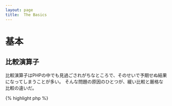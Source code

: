 ```yaml
---
layout: page
title:  The Basics
---
```


# 基本

## 比較演算子

比較演算子はPHPの中でも見過ごされがちなところで、そのせいで予期せぬ結果になってしまうことが多い。
そんな問題の原因のひとつが、緩い比較と厳格な比較の違いだ。

{% highlight php %}
<?php
$a = 5;   // 5はinteger型

var_dump($a == 5);       // 値の比較。trueを返す
var_dump($a == '5');     // 値の比較(型は無視)。trueを返す
var_dump($a === 5);      // 型と値の比較(integer vs. integer)。trueを返す
var_dump($a === '5');    // 型と値の比較(integer vs. string)。falseを返す

/**
 * 厳格な比較
 */
if (strpos('testing', 'test')) {    // 'test' は 0 番目の位置にあり、これはboolean型の'false'と見なされる
    // コード...
}

// vs

if (strpos('testing', 'test') !== false) {    // 厳格な比較が行われるので、これは成立する(0 !== false)
    // コード...
}
{% endhighlight %}

* [比較演算子](http://php.net/language.operators.comparison)
* [比較の表](http://php.net/types.comparisons)

## 条件式

### If 文

'if/else'文を関数やクラスの中で使うときにありがちな誤解がある。
そうじゃなかったときにどんな結果になるのかを示すために'else'が必須だと考えることだ。
でも、もしその結果を戻り値に使うのなら'else'は必須じゃない。
だって'return'の時点で関数は終了するんだから、'else'は無意味だ。

{% highlight php %}
<?php
function test($a)
{
    if ($a) {
        return true;
    } else {
        return false;
    }
}

// vs

function test($a)
{
    if ($a) {
        return true;
    }
    return false;    // 別にelseがなくたっていいよね
}
{% endhighlight %}

* [If 文](http://php.net/control-structures.if)

### Switch 文

Switch文を使えば、ifとelseifを延々と書き連ねる必要がなくなる。
でも、気をつけないといけないこともある。

- Switch文は値を比較するだけで、型は比較しない(つまり、'=='で比較してるってこと)
- マッチする条件が見つかるまで、すべてのcaseを順に評価する。マッチするものがない場合、もしdefaultが定義されていればそれを使う
- 'break'がなければそのまま次のcaseに進み、breakかreturnに達するまで止まらない
- 関数の中で'return'を使うときは'break'は不要だ。その時点で関数を終了する

{% highlight php %}
<?php
$answer = test(2);    // 'case 2'のコードと'case 3'のコードを両方実行する

function test($a)
{
    switch ($a) {
        case 1:
            // コード...
            break;             // breakでswitch文を抜ける
        case 2:
            // コード...        // breakしてないので'case 3'の評価に進む
        case 3:
            // コード...
            return $result;    // 関数の中で'return'すると、ここで関数を抜ける
        default:
            // コード...
            return $error;
    }
}
{% endhighlight %}

* [Switch 文](http://php.net/control-structures.switch)
* [PHP switch](http://phpswitch.com/)

## グローバル名前空間

名前空間を使っていると、自作の関数に邪魔されて組み込みの関数が実行できなくなることがある。
これを修正するには、組み込み関数を使いたいときには関数名の前にバックスラッシュをつけるようにするといい。

{% highlight php %}
<?php
namespace phptherightway;

function fopen()
{
    $file = \fopen();    // 組み込みの関数と同じ名前の関数を定義しているので、
                         // 組み込みのfopen関数を実行するには"\"を追加する
}

function array()
{
    $iterator = new \ArrayIterator();    // ArrayIteratorは組み込みのクラスである。名前にバックスラッシュをつけずに使うと、
                                         // phptherightway名前空間でこの名前を探してしまう。
}
{% endhighlight %}

* [グローバル空間](http://php.net/language.namespaces.global)
* [グローバルに関するルール](http://php.net/userlandnaming.rules)

## 文字列

### 連結

- 一行がある一定の長さ (目安は120文字) を超える場合は複数行に分けて連結する
- 可読性を考えると、代入演算子でつなげるよりも連結演算子を使ったほうがよい
- 同じ変数のスコープ内ではあるが、連結演算子で次の行に移るときはインデントする


{% highlight php %}
<?php
$a  = 'Multi-line example';    // 連結代入演算子 (.=)
$a .= "\n";
$a .= 'of what not to do';

// vs

$a = 'Multi-line example'      // 連結演算子 (.)
    . "\n"                     // 改行してインデント
    . 'of what to do';
{% endhighlight %}

* [文字列演算子](http://php.net/language.operators.string)

### 文字列型

文字列型は文字をつなげたものだ。…と、それだけ聞けばきわめてシンプルに感じるはずだ。
でも、文字列にはいくつかの種類があって、それぞれ微妙に構文が違っているし、挙動も違う。

#### シングルクォート

シングルクォートは、「リテラル文字列」を表すために使うものだ。
リテラル文字列では、特殊文字をパースしたり変数を展開したりはしない。

シングルクォートを使っている場合に、 `'some $thing'` のように変数名を埋め込める。
このときの出力は、そのまま `some $thing` になる。
ダブルクォートを使った場合は、 `$thing` を変数名とみなして評価する。
もし変数が見つからなければ、エラーになる。


{% highlight php %}
<?php
echo 'This is my string, look at how pretty it is.';    // 単純な文字列で、パースする必要がない

/**
 * 出力は、
 *
 * This is my string, look at how pretty it is.
 */
{% endhighlight %}

* [シングルクォート](http://php.net/language.types.string#language.types.string.syntax.single)

#### ダブルクォート

ダブルクォートは、文字列界におけるスイスアーミーナイフだ。
変数を展開するだけではなく、あらゆる特殊文字もパースしてくれる。
たとえば `\n` を改行に変換したり、 `\t` をタブに変換したりといったことだ。

{% highlight php %}
<?php
echo 'phptherightway is ' . $adjective . '.'     // シングルクォートを使った例。複数の要素を連結し、
    . "\n"                                       // 変数の埋め込みやエスケープを使っている
    . 'I love learning' . $code . '!';

// vs

echo "phptherightway is $adjective.\n I love learning $code!"  // ダブルクォートを使えば、別々の要素に分けずに
                                                               // ひとまとめにできる
{% endhighlight %}

ダブルクォートの中には、変数を含めることもできる。

{% highlight php %}
<?php
$juice = 'プラム';
echo "$juice ジュース大好き";    // 出力：プラム ジュース大好き
{% endhighlight %}

この機能を使おうとしたときに、変数名と他の文字がつながってしまうことがよくある。
その結果、どこまでが変数名でどこからがリテラル文字なのかがわからなくなってしまう。

この問題に対応するためには、変数名を波括弧で囲めばいい。

{% highlight php %}
<?php
$juice = 'plum';
echo "I drank some juice made of $juices";    // $juiceがパースできない

// vs

$juice = 'plum';
echo "I drank some juice made of {$juice}s";    // これで、変数は$juiceだとわかる

/**
 * 配列などの場合も波括弧で囲む
 */

$juice = array('apple', 'orange', 'plum');
echo "I drank some juice made of {$juice[1]}s";   // これで、$juice[1]がパースできる
{% endhighlight %}

* [ダブルクォート](http://php.net/language.types.string#language.types.string.syntax.double)

#### Nowdoc 構文

NowdocはPHP 5.3で導入された構文で、内部的にはシングルクォートと同じような動きをする。
複数行にまたがる文字列を、連結演算子なしで表すのに適している。

{% highlight php %}
<?php
$str = <<<'EOD'             // 最初は <<<
Example of string
spanning multiple lines
using nowdoc syntax.
$a does not parse.
EOD;                        // 終了文字列はそれ単体でひとつの行に書く。また行頭に書かないといけない

/**
 * 出力は、
 *
 * Example of string
 * spanning multiple lines
 * using nowdoc syntax.
 * $a does not parse.
 */
{% endhighlight %}

* [Nowdoc](http://php.net/language.types.string#language.types.string.syntax.nowdoc)

#### ヒアドキュメント構文

ヒアドキュメントは、内部的にはダブルクォートと同じような動きをする。
複数行にまたがる文字列を、連結演算子なしで表すのに適している。

{% highlight php %}
<?php
$a = 'Variables';

$str = <<<EOD               // 最初は <<<
Example of string
spanning multiple lines
using heredoc syntax.
$a are parsed.
EOD;                        // 終了文字列はそれ単体でひとつの行に書く。また行頭に書かないといけない

/**
 * 出力は、
 *
 * Example of string
 * spanning multiple lines
 * using heredoc syntax.
 * Variables are parsed.
 */
{% endhighlight %}

* [ヒアドキュメント](http://php.net/language.types.string#language.types.string.syntax.heredoc)

### どっちが速い？

シングルクォートで囲んだほうが、ダブルクォートで囲むよりもちょっとだけ速くなるという迷信が、蔓延している。
でもこれは、間違いだ。

単一の文字列を定義するだけで、文字列の連結などの込み入った処理をしないのであれば、
シングルクォートであろうがダブルクォートであろうが、まったく同じことだ。
どちらが速いとか遅いとかいうことはない。

文字列と任意の型の値を連結したり、ダブルクォートで囲んだ文字列に変数を埋め込んだりしたときの結果は、場合によって異なる。
値の数が少ないときには、埋め込みよりも連結のほうが少しだけ速くなるだろう。
値の数が多くなると、逆に変数を埋め込んだほうが少しだけ速くなるだろう。

文字列を使って何をするにせよ、この違いが目に見えてアプリケーションに影響を及ぼすことはない。
そんなことのためにコードを書き換えるのは、まったくのムダ。
それぞれの意味、そして変更することによる影響を本当に理解しているのでない限り、
そんな些細な最適化は避けること。

* [シングルクォートのほうが速いという神話への反証](http://nikic.github.io/2012/01/09/Disproving-the-Single-Quotes-Performance-Myth.html)


## 三項演算子

三項演算子を使えばコードを短くできるが、必要以上に使いすぎていることが多い。
三項演算子をネストさせることもできるけれど、それぞれ別の行にしたほうが読みやすくなる。

{% highlight php %}
<?php
$a = 5;
echo ($a == 5) ? 'yay' : 'nay';
{% endhighlight %}

読みやすさを無視して、とにかく行数を減らそうとだけ考えてしまうと、こんな羽目になる。

{% highlight php %}
<?php
echo ($a) ? ($a == 5) ? 'yay' : 'nay' : ($b == 10) ? 'excessive' : ':(';    // やりすぎ。もはや読めない :-(
{% endhighlight %}

三項演算子で値を 'return' するには、書きかたに気をつけないといけない。

{% highlight php %}
<?php
$a = 5;
echo ($a == 5) ? return true : return false;    // この書きかただとエラーになる

// vs

$a = 5;
return ($a == 5) ? 'yay' : 'nope';    // この書きかたなら 'yay' を返す

{% endhighlight %}

注意しておきたいのは、boolean値を返したいというだけなら、別に三項演算子じゃなくてもかまわないってこと。

{% highlight php %}
<?php
$a = 3;
return ($a == 3) ? true : false; // $a == 3 なら true、そうでなければ false を返す

// vs

$a = 3;
return $a == 3; // これでも同じこと。$a == 3 なら true、そうでなければ false を返す

{% endhighlight %}

=== や !==、!=、== など、どの演算子であっても同じことだ。

#### Utilising brackets with ternary operators for form and function

三項演算子を使うときには、括弧を活用すればコードの可読性を挙げられるし、文の中に結合を含めることもできる。
括弧を使っても使わなくても変わらないのは、こんな例だ。

{% highlight php %}
<?php
$a = 3;
return ($a == 3) ? "yay" : "nope"; // $a == 3 なら yay、そうでなければ nope を返す

// vs

$a = 3;
return $a == 3 ? "yay" : "nope"; // $a == 3 なら yay、そうでなければ nope を返す
{% endhighlight %}

括弧を使えば、文のかたまり全体をチェックするときに、その中に結合を含めることもできる。
次の例は「$a == 3 かつ $b == 4」がtrueで、かつ$c == 5もtrueのときに、trueを返す。

{% highlight php %}
<?php
return ($a == 3 && $b == 4) && $c == 5;
{% endhighlight %}

もうひとつ、別の例を示そう。これは「$a != 3 かつ $b != 4」がtrue、あるいは$c == 5がtrueのときに、trueを返す。

{% highlight php %}
<?php
return ($a != 3 && $b != 4) || $c == 5;
{% endhighlight %}

* [三項演算子](http://php.net/language.operators.comparison)

## 変数の宣言

コードをより「きれい」にするために、変数を宣言してよりわかりやすい名前をつけたくなることがよくある。
実際のところこれは、スクリプト内でメモリを二倍消費していることになる。
次の例で考えてみよう。仮にこの文字列が1MBぶんのデータを含んでいたとすると、
変数をコピーすれば実行時のメモリ消費量が2MBになってしまう。

{% highlight php %}
<?php
$about = 'A very long string of text';    // メモリを2MB消費する
echo $about;

// vs

echo 'A very long string of text';        // メモリの消費は1MBだけ
{% endhighlight %}

* [パフォーマンス改善のヒント](http://web.archive.org/web/20140625191431/https://developers.google.com/speed/articles/optimizing-php)
